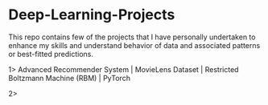 # Deep-Learning-Projects
This repo contains few of the projects that I have personally undertaken to enhance my skills and understand behavior of data and associated patterns or best-fitted predictions.

1> Advanced Recommender System | MovieLens Dataset | Restricted Boltzmann Machine (RBM) | PyTorch

2> 

